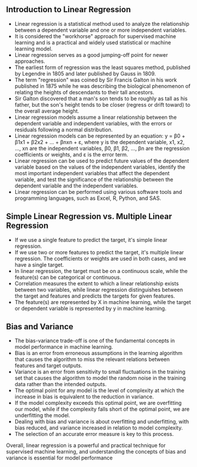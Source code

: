 
## Introduction to Linear Regression

-   Linear regression is a statistical method used to analyze the relationship between a dependent variable and one or more independent variables.
-   It is considered the "workhorse" approach for supervised machine learning and is a practical and widely used statistical or machine learning model.
-   Linear regression serves as a good jumping-off point for newer approaches.
-   The earliest form of regression was the least squares method, published by Legendre in 1805 and later published by Gauss in 1809.
- The term "regression" was coined by Sir Francis Galton in his work published in 1875 while he was describing the biological phenomenon of relating the heights of descendants to their tall ancestors.
- Sir Galton discovered that a man's son tends to be roughly as tall as his father, but the son's height tends to be closer (regress or drift toward) to the overall average height.
-   Linear regression models assume a linear relationship between the dependent variable and independent variables, with the errors or residuals following a normal distribution.
-   Linear regression models can be represented by an equation: y = β0 + β1x1 + β2x2 + ... + βnxn + ε, where y is the dependent variable, x1, x2, ..., xn are the independent variables, β0, β1, β2, ..., βn are the regression coefficients or weights, and ε is the error term.
-  Linear regression can be used to predict future values of the dependent variable based on the values of the independent variables, identify the most important independent variables that affect the dependent variable, and test the significance of the relationship between the dependent variable and the independent variables.
-   Linear regression can be performed using various software tools and programming languages, such as Excel, R, Python, and SAS.

## Simple Linear Regression vs. Multiple Linear Regression

-   If we use a single feature to predict the target, it's simple linear regression.
-   If we use two or more features to predict the target, it's multiple linear regression. The coefficients or weights are used in both cases, and we have a single target.
-   In linear regression, the target must be on a continuous scale, while the feature(s) can be categorical or continuous.
-   Correlation measures the extent to which a linear relationship exists between two variables, while linear regression distinguishes between the target and features and predicts the targets for given features.
-   The feature(s) are represented by X in machine learning, while the target or dependent variable is represented by y in machine learning.

## Bias and Variance

-   The bias-variance trade-off is one of the fundamental concepts in model performance in machine learning.
-   Bias is an error from erroneous assumptions in the learning algorithm that causes the algorithm to miss the relevant relations between features and target outputs.
-   Variance is an error from sensitivity to small fluctuations in the training set that causes the algorithm to model the random noise in the training data rather than the intended outputs.
-   The optimal point for any model is the level of complexity at which the increase in bias is equivalent to the reduction in variance.
-   If the model complexity exceeds this optimal point, we are overfitting our model, while if the complexity falls short of the optimal point, we are underfitting the model.
-   Dealing with bias and variance is about overfitting and underfitting, with bias reduced, and variance increased in relation to model complexity.
-   The selection of an accurate error measure is key to this process.

Overall, linear regression is a powerful and practical technique for supervised machine learning, and understanding the concepts of bias and variance is essential for model performance